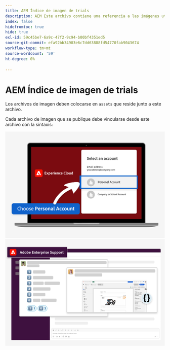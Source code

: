 ```yaml
---
title: AEM Índice de imagen de trials
description: AEM Este archivo contiene una referencia a las imágenes utilizadas en los materiales de marketing de las pruebas de la.
index: false
hidefromtoc: true
hide: true
exl-id: 59c45be7-6a9c-47f2-9c94-b00bf4351ed5
source-git-commit: efa92bb34903e6c7dd63888fd54770fab9043674
workflow-type: tm+mt
source-wordcount: '59'
ht-degree: 0%

---
```


# AEM Índice de imagen de trials

Los archivos de imagen deben colocarse en `assets` que reside junto a este archivo.

Cada archivo de imagen que se publique debe vincularse desde este archivo con la sintaxis:

![Cuenta personal de imagen de correo electrónico de prueba lista](./assets/select-personal-account.png)
![imagen de correo electrónico del Slack](./assets/Slack-email-image.png)
